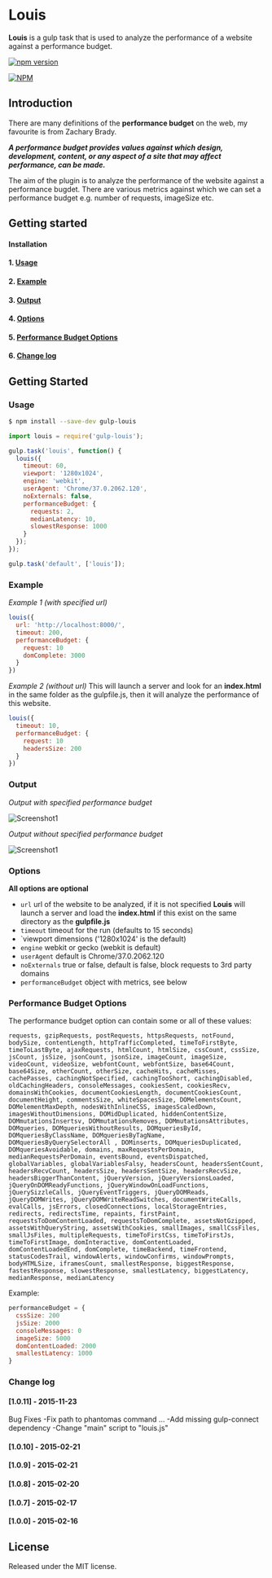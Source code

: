 # Louis

**Louis** is a gulp task that is used to analyze the performance of a website against a performance budget.

[![npm version](https://badge.fury.io/js/gulp-louis.svg)](http://badge.fury.io/js/gulp-louis)

[![NPM](https://nodei.co/npm/gulp-louis.png?downloads=true&downloadRank=true&stars=true)](https://nodei.co/npm/gulp-louis/)

## Introduction

There are many definitions of the **performance budget** on the web, my favourite is from Zachary Brady.

***A performance budget provides values against which design, development, content, or any aspect of a site that may affect performance, can be made.***

The aim of the plugin is to analyze the performance of the website against a performance bugdet. There are various metrics against which we can set a performance budget e.g. number of requests, imageSize etc.


## Getting started


#### Installation
#### 1. [Usage](#usage)
#### 2. [Example](#example)
#### 3. [Output](#output)
#### 4. [Options](#options)
#### 5. [Performance Budget Options](#performance-budget-options)
#### 6. [Change log](#change-log)

## Getting Started


### Usage

```bash
$ npm install --save-dev gulp-louis
```

```js
import louis = require('gulp-louis');

gulp.task('louis', function() {
  louis({
    timeout: 60,
    viewport: '1280x1024',
    engine: 'webkit',
    userAgent: 'Chrome/37.0.2062.120',
    noExternals: false,
    performanceBudget: {
      requests: 2,
      medianLatency: 10,
      slowestResponse: 1000
    }
  });
});

gulp.task('default', ['louis']);
```


### Example

*Example 1 (with specified url)*

```js
louis({
  url: 'http://localhost:8000/',
  timeout: 200,
  performanceBudget: {
    request: 10
    domComplete: 3000
  }
})
```

*Example 2 (without url)*
This will launch a server and look for an **index.html** in the same folder as the gulpfile.js, then it will analyze the performance of this website.

```js
louis({
  timeout: 10,
  performanceBudget: {
    request: 10
    headersSize: 200
  }
})
```

### Output

*Output with specified performance budget*

![Screenshot1](http://oi62.tinypic.com/ay63nn.jpg)

*Output without specified performance budget*

![Screenshot1](http://oi59.tinypic.com/xg9us6.jpg)


### Options

**All options are optional**

* `url` url of the website to be analyzed, if it is not specified **Louis** will launch a server and load the **index.html** if this exist on the same directory as the **gulpfile.js**
* ` timeout ` timeout for the run (defaults to 15 seconds)
* `viewport dimensions ('1280x1024' is the default)
* `engine` webkit or gecko (webkit is default)
* `userAgent` default is Chrome/37.0.2062.120
* `noExternals` true or false, default is false, block requests to 3rd party domains
* `performanceBudget` object with metrics, see below

### Performance Budget Options

The performance budget option can contain some or all of these values:

  ```requests, gzipRequests, postRequests, httpsRequests, notFound, bodySize, contentLength, httpTrafficCompleted, timeToFirstByte, timeToLastByte, ajaxRequests, htmlCount, htmlSize, cssCount, cssSize, jsCount, jsSize, jsonCount, jsonSize, imageCount, imageSize, videoCount, videoSize, webfontCount, webfontSize, base64Count, base64Size, otherCount, otherSize, cacheHits, cacheMisses, cachePasses, cachingNotSpecified, cachingTooShort, cachingDisabled, oldCachingHeaders, consoleMessages, cookiesSent, cookiesRecv, domainsWithCookies, documentCookiesLength, documentCookiesCount, documentHeight, commentsSize, whiteSpacesSize, DOMelementsCount, DOMelementMaxDepth, nodesWithInlineCSS, imagesScaledDown, imagesWithoutDimensions, DOMidDuplicated, hiddenContentSize, DOMmutationsInsertsv, DOMmutationsRemoves, DOMmutationsAttributes, DOMqueries, DOMqueriesWithoutResults, DOMqueriesById, DOMqueriesByClassName, DOMqueriesByTagName, DOMqueriesByQuerySelectorAll , DOMinserts, DOMqueriesDuplicated, DOMqueriesAvoidable, domains, maxRequestsPerDomain, medianRequestsPerDomain, eventsBound, eventsDispatched, globalVariables, globalVariablesFalsy, headersCount, headersSentCount, headersRecvCount, headersSize, headersSentSize, headersRecvSize, headersBiggerThanContent, jQueryVersion, jQueryVersionsLoaded, jQueryOnDOMReadyFunctions, jQueryWindowOnLoadFunctions, jQuerySizzleCalls, jQueryEventTriggers, jQueryDOMReads, jQueryDOMWrites, jQueryDOMWriteReadSwitches, documentWriteCalls, evalCalls, jsErrors, closedConnections, localStorageEntries, redirects, redirectsTime, repaints, firstPaint, requestsToDomContentLoaded, requestsToDomComplete, assetsNotGzipped, assetsWithQueryString, assetsWithCookies, smallImages, smallCssFiles, smallJsFiles, multipleRequests, timeToFirstCss, timeToFirstJs, timeToFirstImage, domInteractive, domContentLoaded, domContentLoadedEnd, domComplete, timeBackend, timeFrontend, statusCodesTrail, windowAlerts, windowConfirms, windowPrompts, bodyHTMLSize, iframesCount, smallestResponse, biggestResponse, fastestResponse, slowestResponse, smallestLatency, biggestLatency, medianResponse, medianLatency```

  Example:
  ```js
  performanceBudget = {
    cssSize: 200
    jsSize: 2000
    consoleMessages: 0
    imageSize: 5000
    domContentLoaded: 2000
    smallestLatency: 1000
  }
  ```           


### Change log
#### [1.0.11] - 2015-11-23
Bug Fixes
-Fix path to phantomas command …
-Add missing gulp-connect dependency
-Change "main" script to "louis.js"

#### [1.0.10] - 2015-02-21
#### [1.0.9] - 2015-02-21
#### [1.0.8] - 2015-02-20
#### [1.0.7] - 2015-02-17
#### [1.0.0] - 2015-02-16


## License

Released under the MIT license.
